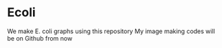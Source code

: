 # Ecoli
We make E. coli graphs using this repository
My image making codes will be on Github from now